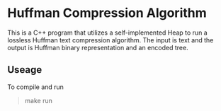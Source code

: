 # Huffman Compression Algorithm

This is a C++ program that utilizes a self-implemented Heap to run a lossless Huffman text compression algorithm. The input is text and the output is Huffman binary representation and an encoded tree.

## Useage

To compile and run
> make run
